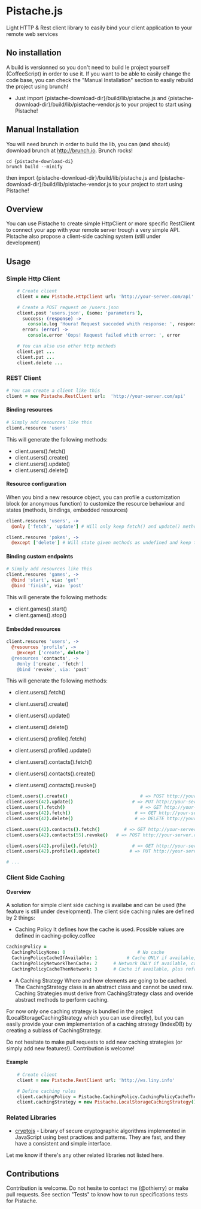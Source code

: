 # Pistache.js #

Light HTTP & Rest client library to easily bind your client application to your remote web services

## No installation ##

A build is versionned so you don't need to build le project yourself (CoffeeScript) in order to use it. If you want to be able to easily change the code base, you can check the "Manual Installation" section to easily rebuild the project using brunch!

* Just import {pistache-download-dir}/build/lib/pistache.js and {pistache-download-dir}/build/lib/pistache-vendor.js to your project to start using Pistache!

## Manual Installation ##

You will need brunch in order to build the lib, you can (and should) download brunch at http://brunch.io. Brunch rocks!

```
cd {pistache-download-di}
brunch build --minify
```
then import {pistache-download-dir}/build/lib/pistache.js and {pistache-download-dir}/build/lib/pistache-vendor.js to your project to start using Pistache!

## Overview ##

You can use Pistache to create simple HttpClient or more specific RestClient to connect your app with your remote server trough a very simple API. Pistache also propose a client-side caching system (still under development)

## Usage ##

### Simple Http Client ###

```coffeescript
    # Create client
    client = new Pistache.HttpClient url: 'http://your-server.com/api'

    # Create a POST request on /users.json
    client.post 'users.json', {some: 'parameters'},
      success: (response) ->
        console.log 'Houra! Request succeded whith response: ', response
      error: (error) ->
        console.error 'Oops! Request failed whith error: ', error

    # You can also use other http methods
    client.get ...
    client.put ...
    client.delete ...

```

### REST Client ###

```coffeescript
# You can create a client like this
client = new Pistache.RestClient url:  'http://your-server.com/api'
```

#### Binding resources ####

```coffeescript
# Simply add resources like this
client.resource 'users'
```

This will generate the following methods:
* client.users().fetch()
* client.users().create()
* client.users().update()
* client.users().delete()

#### Resource configuration ####
When you bind a new resource object, you can profile a customization block (or anonymous function) to customize the resource behaviour and states (methods, bindings, embedded resources)
```coffeescript
client.resoures 'users', ->
  @only ['fetch', 'update'] # Will only keep fetch() and update() methods, others will be stated as undefined

client.resoures 'pokes', ->
  @except ['delete'] # Will state given methods as undefined and keep the others
```

#### Binding custom endpoints ####

```coffeescript
# Simply add resources like this
client.resoures 'games', ->
  @bind 'start', via: 'get'
  @bind 'finish', via: 'post'
```

This will generate the following methods:
* client.games().start()
* client.games().stop()

#### Embedded resources ####

```coffeescript
client.resoures 'users', ->
  @resources 'profile', ->
    @except ['create', delete']
  @resources 'contacts', ->
    @only ['create', 'fetch']
    @bind 'revoke', via: 'post'
```

This will generate the following methods:

* client.users().fetch()
* client.users().create()
* client.users().update()
* client.users().delete()

* client.users().profile().fetch()
* client.users().profile().update()

* client.users().contacts().fetch()
* client.users().contacts().create()
* client.users().contacts().revoke()


```coffeescript
client.users().create()                           # => POST http://your-server.com/api/users
client.users(42).update()                      # => PUT http://your-server.com/api/users/42
client.users().fetch()                            # => GET http://your-server.com/api/users
client.users(42).fetch()                        # => GET http://your-server.com/api/users/42
client.users(42).delete()                       # => DELETE http://your-server.com/api/users/42

client.users(42).contacts().fetch()         # => GET http://your-server.com/api/users/42/contacts
client.users(42).contacts(55).revoke()   # => POST http://your-server.com/api/users/42/contacts/55/revoke

client.users(42).profile().fetch()             # => GET http://your-server.com/api/users/42/profile
client.users(42).profile().update()           # => PUT http://your-server.com/api/users/42/profile

# ...

```

### Client Side Caching ###

#### Overview ####

A solution for simple client side caching is availabe and can be used (the feature is still under development).
The client side caching rules are defined by 2 things:

* Caching Policy
It defines how the cache is used. Possible values are defined in caching-policy.coffee

```coffeescript
CachingPolicy =
  CachingPolicyNone: 0                           # No cache
  CachingPolicyCacheIfAvailable: 1           # Cache ONLY if available, network otherwise but not both
  CachingPolicyNetworkThenCache: 2      # Network ONLY if available, cache otherwise but not both
  CachingPolicyCacheThenNetwork: 3      # Cache if available, plus refresh the cache in background
```

* A Caching Strategy
Where and how elements are going to be cached.
The CachingStrategy class is an abstract class and cannot be used raw. Caching Strategies must derive from CachingStrategy class and overide abstract methods to perform caching.

For now only one caching strategy is bundled in the project (LocalStorageCachingStrategy which you can use directly), but you can easily provide your own implementation of a caching strategy (IndexDB) by creating a sublass of CachingStrategy.

Do not hesitate to make pull requests to add new caching strategies (or simply add new features!). Contribution is welcome!

#### Example ####

```coffeescript
    # Create client
    client = new Pistache.RestClient url: 'http://ws.liny.info'

    # Define caching rules
    client.cachingPolicy = Pistache.CachingPolicy.CachingPolicyCacheThenNetwork
    client.cachingStrategy = new Pistache.LocalStorageCachingStrategy()
```

### Related Libraries ###

 * [cryptojs](http://code.google.com/p/crypto-js/) - Library of secure cryptographic algorithms implemented in JavaScript using best practices and patterns. They are fast, and they have a consistent and simple interface.

Let me know if there's any other related libraries not listed here.

## Contributions ##

Contribution is welcome. Do not hesite to contact me (@othierry) or make pull requests.
See section "Tests" to know how to run specifications tests for Pistache.
